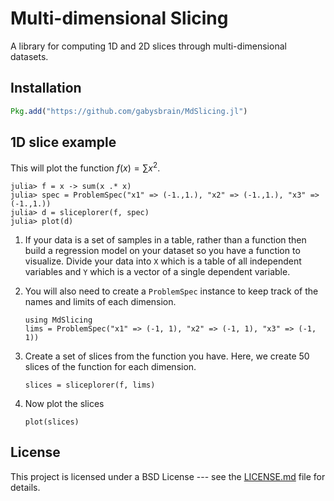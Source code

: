  
# Multi-dimensional Slicing

A library for computing 1D and 2D slices through multi-dimensional datasets. 

## Installation

```julia
Pkg.add("https://github.com/gabysbrain/MdSlicing.jl")
```

## 1D slice example

This will plot the function $f(x) = \sum x^2$.

```julia-repl
julia> f = x -> sum(x .* x)
julia> spec = ProblemSpec("x1" => (-1.,1.), "x2" => (-1.,1.), "x3" => (-1.,1.))
julia> d = sliceplorer(f, spec)
julia> plot(d)
```

1. If your data is a set of samples in a table, rather than a function then 
   build a regression model on your dataset so you have a function to 
   visualize. Divide your data into `X` which is a table of all independent
   variables and `Y` which is a vector of a single dependent variable. 

2. You will also need to create a `ProblemSpec` instance to keep track of 
   the names and limits of each dimension.
   ```
   using MdSlicing
   lims = ProblemSpec("x1" => (-1, 1), "x2" => (-1, 1), "x3" => (-1, 1))
   ```
3. Create a set of slices from the function you have. Here, we create 50 
   slices of the function for each dimension.
   ```
   slices = sliceplorer(f, lims)
   ```
4. Now plot the slices
   ```
   plot(slices)
   ```

## License

This project is licensed under a BSD License --- see the 
[LICENSE.md](LICENSE.md) file for details.

